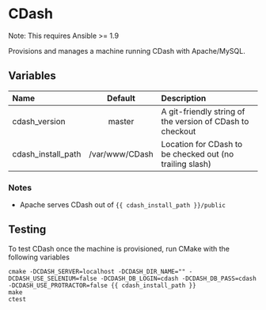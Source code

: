 # CDash
Note: This requires Ansible >= 1.9

Provisions and manages a machine running CDash with Apache/MySQL.

## Variables
|Name                       |Default         |Description                                                    |
|:--------------------------|:--------------:|:--------------------------------------------------------------|
|cdash_version              |master          |A git-friendly string of the version of CDash to checkout      |
|cdash_install_path         |/var/www/CDash  |Location for CDash to be checked out (no trailing slash)       |

### Notes
- Apache serves CDash out of `{{ cdash_install_path }}/public`

## Testing
To test CDash once the machine is provisioned, run CMake with the following variables

```
cmake -DCDASH_SERVER=localhost -DCDASH_DIR_NAME="" -DCDASH_USE_SELENIUM=false -DCDASH_DB_LOGIN=cdash -DCDASH_DB_PASS=cdash -DCDASH_USE_PROTRACTOR=false {{ cdash_install_path }}
make
ctest
```

